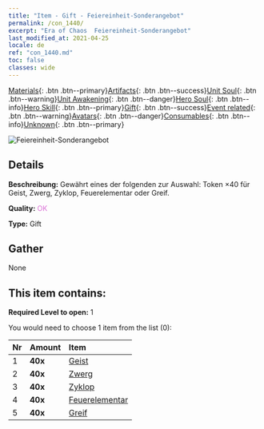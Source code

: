 ```yaml
---
title: "Item - Gift - Feiereinheit-Sonderangebot"
permalink: /con_1440/
excerpt: "Era of Chaos  Feiereinheit-Sonderangebot"
last_modified_at: 2021-04-25
locale: de
ref: "con_1440.md"
toc: false
classes: wide
---
```

 [Materials](/ItemsDE/){: .btn .btn--primary}[Artifacts](/ItemsDE/Artifacts/){: .btn .btn--success}[Unit Soul](/ItemsDE/UnitSoul/){: .btn .btn--warning}[Unit Awakening](/ItemsDE/UnitAwakening/){: .btn .btn--danger}[Hero Soul](/ItemsDE/HeroSoul/){: .btn .btn--info}[Hero Skill](/ItemsDE/HeroSkill/){: .btn .btn--primary}[Gift](/ItemsDE/Gift/){: .btn .btn--success}[Event related](/ItemsDE/Events/){: .btn .btn--warning}[Avatars](/ItemsDE/Avatars/){: .btn .btn--danger}[Consumables](/ItemsDE/Consumables/){: .btn .btn--info}[Unknown](/ItemsDE/Unknown/){: .btn .btn--primary}

 ![Feiereinheit-Sonderangebot](/images/t/i_907054.png)

## Details
 **Beschreibung:** Gewährt eines der folgenden zur Auswahl: Token ×40 für Geist, Zwerg, Zyklop, Feuerelementar oder Greif.

 **Quality:** <span style="color: #DA70D6">OK</span>

 **Type:** Gift

## Gather

  None

## This item contains:

 **Required Level to open:** 1

 You would need to choose 1 item from the list (0):

  | Nr | Amount |     Item    |
  |:---|:-------|:------------|
  | 1 |  **40x** | [Geist](/ItemsDE/unt_210/) |  | 
  | 2 |  **40x** | [Zwerg](/ItemsDE/unt_200/) |  | 
  | 3 |  **40x** | [Zyklop](/ItemsDE/unt_222/) |  | 
  | 4 |  **40x** | [Feuerelementar](/ItemsDE/unt_265/) |  | 
  | 5 |  **40x** | [Greif](/ItemsDE/unt_192/) |  | 

